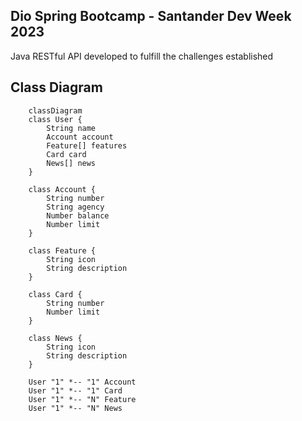 ## Dio Spring Bootcamp - Santander Dev Week 2023
Java RESTful API developed to fulfill the challenges established

## Class Diagram
``` mermaid
    classDiagram
    class User {
        String name
        Account account
        Feature[] features
        Card card
        News[] news
    }
    
    class Account {
        String number
        String agency
        Number balance
        Number limit
    }

    class Feature {
        String icon
        String description
    }

    class Card {
        String number
        Number limit
    }

    class News {
        String icon
        String description
    }

    User "1" *-- "1" Account
    User "1" *-- "1" Card
    User "1" *-- "N" Feature
    User "1" *-- "N" News


```
